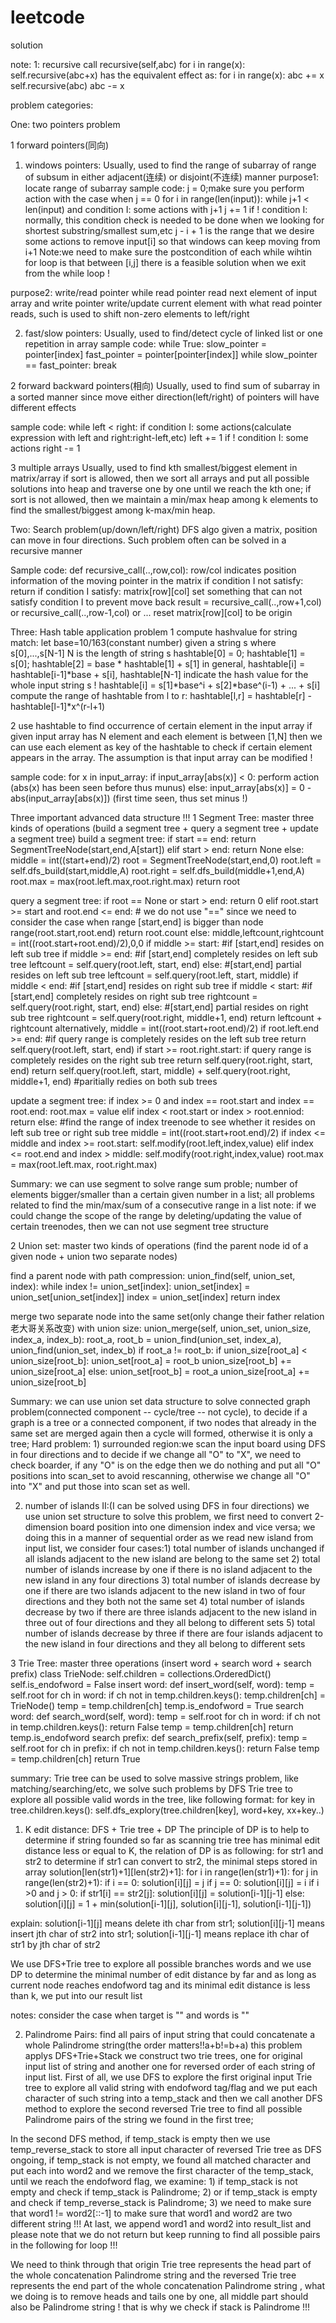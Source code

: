 # leetcode
solution

note: 
1: recursive call recursive(self,abc)
for i in range(x):
 self.recursive(abc+x)
has the equivalent effect as:
for i in range(x):
 abc += x
 self.recursive(abc)
 abc -= x
 
 problem categories:
 
 One: two pointers problem
 
 1 forward pointers(同向)
 
 1) windows pointers:
 Usually, used to find the range of subarray of range of subsum in either adjacent(连续) or disjoint(不连续) manner 
 purpose1: locate range of subarray
 sample code:
 j = 0;make sure you perform action with the case when j == 0
 for i in range(len(input)):
    while j+1 < len(input) and condition I:
      some actions with j+1
      j += 1
    if ! condition I: normally, this condition check is needed to be done when we looking for shortest substring/smallest sum,etc
       j - i + 1 is the range that we desire
    some actions to remove input[i] so that windows can keep moving from i+1
 Note:we need to make sure the postcondition of each while wihtin for loop is that between [i,j] there is a feasible solution when we exit from the while loop !
 
 purpose2: write/read pointer while read pointer read next element of input array and write pointer write/update current element with what read pointer reads, such is used to shift non-zero elements to left/right 
    
 2) fast/slow pointers:
 Usually, used to find/detect cycle of linked list or one repetition in array
 sample code:
 while True:
  slow_pointer = pointer[index]
  fast_pointer = pointer[pointer[index]]
  while slow_pointer == fast_pointer:
     break
 
 2 forward backward pointers(相向)
 Usually, used to find sum of subarray in a sorted manner since move either direction(left/right) of pointers will have different effects
 
 sample code:
 while left < right:
    if condition I:
       some actions(calculate expression with left and right:right-left,etc)
       left += 1
    if ! condition I:
       some actions
       right -= 1
       
 3 multiple arrays
 Usually, used to find kth smallest/biggest element in matrix/array
 if sort is allowed, then we sort all arrays and put all possible solutions into heap and traverse one by one until we reach the kth one;
 if sort is not allowed, then we maintain a min/max heap among k elements to find the smallest/biggest among k-max/min heap.
 
 
Two: Search problem(up/down/left/right) DFS algo
given a matrix, position can move in four directions. Such problem often can be solved in a recursive manner

Sample code:
def recursive_call(..,row,col): row/col indicates position information of the moving pointer in the matrix
 if condition I not satisfy:
   return
 if condition I satisfy:
   matrix[row][col] set something that can not satisfy condition I to prevent move back
   result = recursive_call(..,row+1,col) or recursive_call(..,row-1,col) or ...
   reset matrix[row][col] to be origin
   
Three: Hash table application problem
1 compute hashvalue for string match:
let base=10/163(constant number) given a string s where s[0],...,s[N-1] N is the length of string s
hashtable[0] = 0; hashtable[1] = s[0]; hashtable[2] = base * hashtable[1] + s[1]
in general, hashtable[i] = hashtable[i-1]*base + s[i], hashtable[N-1] indicate the hash value for the whole input string s !
hashtable[i] = s[1]*base^i + s[2]*base^(i-1) + ... + s[i]
compute the range of hashtable from l to r: hashtable[l,r] = hashtable[r] - hashtable[l-1]*x^(r-l+1)

2 use hashtable to find occurrence of certain element in the input array
if given input array has N element and each element is between [1,N] then we can use each element as key of the hashtable to check if certain element appears in the array. The assumption is that input array can be modified !

sample code:
for x in input_array:
   if input_array[abs(x)] < 0:
      perform action (abs(x) has been seen before thus munus)
   else:
      input_array[abs(x)] = 0 - abs(input_array[abs(x)]) (first time seen, thus set minus !)
      
      
 Three important advanced data structure !!!
 1 Segment Tree: master three kinds of operations (build a segment tree + query a segment tree + update a segment tree)
 build a segment tree:
 if start == end:
            return SegmentTreeNode(start,end,A[start])
        elif start > end:
            return None
        else:
            middle = int((start+end)/2)
            root = SegmentTreeNode(start,end,0)
            root.left = self.dfs_build(start,middle,A)
            root.right = self.dfs_build(middle+1,end,A)
            root.max = max(root.left.max,root.right.max)
            return root
            
 query a segment tree:
 if root == None or start > end:
            return 0
        elif root.start >= start and root.end <= end: # we do not use "==" since we need to consider the case when range [start,end] is bigger than node range(root.start,root.end)
            return root.count
        else:
            middle,leftcount,rightcount = int((root.start+root.end)/2),0,0
            if middle >= start: #if [start,end] resides on left sub tree
                if middle >= end: #if [start,end] completely resides on left sub tree
                    leftcount = self.query(root.left, start, end)
                else: #[start,end] partial resides on left sub tree
                    leftcount = self.query(root.left, start, middle)
            if middle < end: #if [start,end] resides on right sub tree
                if middle < start: #if [start,end] completely resides on right sub tree
                    rightcount = self.query(root.right, start, end)
                else: #[start,end] partial resides on right sub tree
                    rightcount = self.query(root.right, middle+1, end)
            return leftcount + rightcount
            alternatively,
            middle = int((root.start+root.end)/2)
            if root.left.end >= end: #if query range is completely resides on the left sub tree
               return self.query(root.left, start, end)
            if start >= root.right.start: if query range is completely resides on the right sub tree
               return self.query(root.right, start, end)
            return self.query(root.left, start, middle) + self.query(root.right, middle+1, end) #paritially redies on both sub trees
            
update a segment tree:
if index >= 0 and index == root.start and index == root.end:
            root.max = value
        elif index < root.start or index > root.enniod:
            return 
        else: #find the range of index treenode to see whether it resides on left sub tree or right sub tree
            middle = int((root.start+root.end)/2)
            if index <= middle and index >= root.start:
                self.modify(root.left,index,value)
            elif index <= root.end and index > middle:
                self.modify(root.right,index,value)
            root.max = max(root.left.max, root.right.max)
            
Summary: we can use segment to solve range sum proble; number of elements bigger/smaller than a certain given number in a list;
all problems related to find the min/max/sum of a consecutive range in a list
note: if we could change the scope of the range by deleting/updating the value of certain treenodes, then we can not use segment tree structure


2 Union set: master two kinds of operations (find the parent node id of a given node + union two separate nodes)

  find a parent node with path compression:
  union_find(self, union_set, index):
     while index != union_set[index]:
        union_set[index] = union_set[union_set[index]]
        index = union_set[index]
     return index
     
  merge two separate node into the same set(only change their father relation老大哥关系改变) with union size:
  union_merge(self, union_set, union_size, index_a, index_b):
     root_a, root_b = union_find(union_set, index_a), union_find(union_set, index_b)
     if root_a != root_b:
        if union_size[root_a] < union_size[root_b]:
           union_set[root_a] = root_b
           union_size[root_b] += union_size[root_a]
        else:
           union_set[root_b] = root_a
           union_size[root_a] += union_size[root_b]
  
  Summary: we can use union set data structure to solve connected graph problem(connected component -- cycle/tree -- not cycle), to decide if a graph is a tree or a connected component, if two nodes that already in the same set are merged again then a cycle will formed, otherwise it is only a tree;
  Hard problem: 1) surrounded region:we scan the input board using DFS in four directions and to decide if we change all "O" to "X", we need to check boarder, if any "O" is on the edge then we do nothing and put all "O" positions into scan_set to avoid rescanning, otherwise we change all "O" into "X" and put those into scan set as well.
  
  2) number of islands II:(I can be solved using DFS in four directions) we use union set structure to solve this problem, we first need to convert 2-dimension board position into one dimension index and vice versa; we doing this in a manner of sequential order as we read new island from input list, we consider four cases:1) total number of islands unchanged if all islands adjacent to the new island are belong to the same set 2) total number of islands increase by one if there is no island adjacent to the new island in any four directions 3) total number of islands decrease by one if there are two islands adjacent to the new island in two of four directions and they both not the same set 4) total number of islands decrease by two if there are three islands adjacent to the new island in three out of four directions and they all belong to different sets 5) total number of islands decrease by three if there are four islands adjacent to the new island in four directions and they all belong to different sets
  
 
 3 Trie Tree: master three operations (insert word + search word + search prefix)
   class TrieNode:
      self.children = collections.OrderedDict()
      self.is_endofword = False
   insert word:
      def insert_word(self, word):
         temp = self.root
         for ch in word:
            if ch not in temp.children.keys():
               temp.children[ch] = TrieNode()
            temp = temp.children[ch]
         temp.is_endofword = True
   search word:
      def search_word(self, word):
         temp = self.root
         for ch in word:
            if ch not in temp.children.keys():
               return False
            temp = temp.children[ch]
         return temp.is_endofword
   search prefix:
      def search_prefix(self, prefix):
         temp = self.root
         for ch in prefix:
            if ch not in temp.children.keys():
               return False
            temp = temp.children[ch]
         return True
  
  summary: Trie tree can be used to solve massive strings problem, like matching/searching/etc, we solve such problems by DFS Trie tree to explore all possible valid words in the tree, like following format:
  for key in tree.children.keys():
     self.dfs_explory(tree.children[key], word+key, xx+key..)
     
  1) K edit distance: DFS + Trie tree + DP
  The principle of DP is to help to determine if string founded so far as scanning trie tree has minimal edit distance less or equal to K, the relation of DP is as following:
  for str1 and str2 to determine if str1 can convert to str2, the minimal steps stored in array solution[len(str1)+1][len(str2)+1]:
for i in range(len(str1)+1):
for j in range(len(str2)+1):
if i == 0:
solution[i][j] = j
if j == 0:
solution[i][j] = i
if i >0 and j > 0:
if str1[i] == str2[j]:
solution[i][j] = solution[i-1][j-1]
else:
solution[i][j] = 1 + min(solution[i-1][j], solution[i][j-1], solution[i-1][j-1])

explain: solution[i-1][j] means delete ith char from str1;
solution[i][j-1] means insert jth char of str2 into str1;
solution[i-1][j-1] means replace ith char of str1 by jth char of str2

We use DFS+Trie tree to explore all possible branches words and we use DP to determine the minimal number of edit distance by far and as long as current node reaches endofword tag and its minimal edit distance is less than k, we put into our result list

notes: consider the case when target is "" and words is ""

  2) Palindrome Pairs: find all pairs of input string that could concatenate a whole Palindrome string(the order matters!!a+b!=b+a)
   this problem applys DFS+Trie+Stack
   we construct two trie trees, one for original input list of string and another one for reversed order of each string of input list.
   First of all, we use DFS to explore the first original input Trie tree to explore all valid string with endofword tag/flag and we put each character of such string into a temp_stack and then we call another DFS method to explore the second reversed Trie tree to find all possible Palindrome pairs of the string we found in the first tree;
   
   In the second DFS method, if temp_stack is empty then we use temp_reverse_stack to store all input character of reversed Trie tree as DFS ongoing, if temp_stack is not empty, we found all matched character and put each into word2 and we remove the first character of the temp_stack, until we reach the endofword flag, we examine: 1) if temp_stack is not empty and check if temp_stack is Palindrome; 2) or if temp_stack is empty and check if temp_reverse_stack is Palindrome; 3) we need to make sure that word1 != word2[::-1] to make sure that word1 and word2 are two different string !!!
At last, we append word1 and word2 into result_list and please note that we do not return but keep running to find all possible pairs in the following for loop !!!

We need to think through that origin Trie tree represents the head part of the whole concatenation Palindrome string and the reversed Trie tree represents the end part of the whole concatenation Palindrome string , what we doing is to remove heads and tails one by one, all middle part should also be Palindrome string ! that is why we check if stack is Palindrome !!!
   

